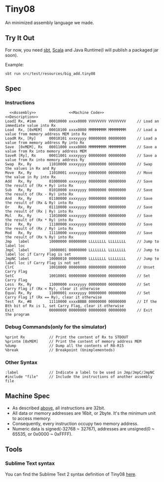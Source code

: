 Tiny08
================

An minimized assembly language we made.


Try It Out
--------------

For now, you need [sbt](http://www.scala-sbt.org/release/docs/Getting-Started/Setup.html), [Scala](http://www.scala-lang.org/) and Java Runtime(I will publish a packaged jar soon).

Example:

    sbt run src/test/resources/big_add.tiny08


Spec
---------------

### Instructions

```
  <<Assembly>>		         <<Machine Code>>				        <<Description>>
LoadI Rx, #imm		00010000 xxxx0000 VVVVVVVV VVVVVVVV		// Load an immediate value into Rx
Load  Rx, [0xMEM]	00010100 xxxx0000 MMMMMMMM MMMMMMMM		// Load a value from memory address MEM into Rx
LoadR Rx, [Ry]    	00010101 xxxxyyyy 00000000 00000000		// Load a value from memory address Ry into Rx
Save  [0xMEM], Rx	00011000 xxxx0000 MMMMMMMM MMMMMMMM		// Save a value from Rx into memory address MEM
SaveR [Ry], Rx     	00011001 xxxxyyyy 00000000 00000000		// Save a value from Rx into memory address Ry
Swap  Rx, Ry		11010000 xxxxyyyy 00000000 00000000		// Swap the values in Rx and Ry
Move  Rx, Ry		11010001 xxxxyyyy 00000000 00000000		// Move the value in Ry into Rx
Add   Rx, Ry		01000000 xxxxyyyy 00000000 00000000		// Save the result of (Rx + Ry) into Rx
Sub   Rx, Ry		01010000 xxxxyyyy 00000000 00000000		// Save the result of (Rx - Ry) into Rx
And   Rx, Ry		01100000 xxxxyyyy 00000000 00000000		// Save the result of (Rx & Ry) into Rx
Or    Rx, Ry		01110000 xxxxyyyy 00000000 00000000		// Save the result of (Rx | Ry) into Rx
Mul   Rx, Ry		11010000 xxxxyyyy 00000000 00000000		// Save the result of (Rx * Ry) into Rx
Div   Rx, Ry		11100000 xxxxyyyy 00000000 00000000		// Save the result of (Rx / Ry) into Rx
Mod   Rx, Ry       	11110000 xxxxyyyy 00000000 00000000		// Save the result of (Rx % Ry) into Rx
Jmp   label			10000000 00000000 LLLLLLLL LLLLLLLL		// Jump to label loc
JmpC  label			10000001 00000000 LLLLLLLL LLLLLLLL		// Jump to label loc if Carry Flag is set
JmpNC label			10000010 00000000 LLLLLLLL LLLLLLLL		// Jump to label loc if Carry Flag is not set
ClrC				10010000 00000000 00000000 00000000		// Unset Carry Flag
SetC				10010001 00000000 00000000 00000000		// Set Carry Flag
Less  Rx, Ry		11000000 xxxxyyyy 00000000 00000000		// Set Carry Flag if (Rx < Ry), clear it otherwise
Equal Rx, Ry		11000001 xxxxyyyy 00000000 00000000		// Set Carry Flag if (Rx == Ry), clear it otherwise
Test  Rx, #B		11110000 xxxxBBBB 00000000 00000000		// If the Bth bit of Rx is 1, set Carry Flag, clear it otherwise
Exit  				00000000 00000000 00000000 00000000		// Exit the program

```

### Debug Commands(only for the simulator)


```
%print Rx			// Print the content of Rx to STDOUT
%printm [0xMEM]		// Print the content of memory address MEM
%dump				// Dump all the contents of R0-R15
%break				// Breakpoint (Unimplementeds)
```

### Other Syntax


```
:label				// Indicate a label to be used in Jmp/JmpC/JmpNC
#include "file"		// Include the instructions of another assembly file
```

Machine Spec
---------------

* As described [above](#instructions), all instructions are 32bit.
* All data or memory addresses are 16bit, or 2byte. It's the minimum unit to access memory.
* Consequently, every instruction occupy two memory address.
* Numeric data is signed(-32768 ~ 32767), addresses are unsigned(0 ~ 65535, or 0x0000 ~ 0xFFFF).


Tools
---------------

### Sublime Text syntax

You can find the Sublime Text 2 syntax definition of Tiny08 [here](https://github.com/raincole/sublime-tiny08).

